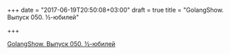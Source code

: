 +++
date = "2017-06-19T20:50:08+03:00"
draft = true
title = "GolangShow. Выпуск 050. ½-юбилей"

+++

<p><a href="http://golangshow.com/episode/2016/03-31-050/">GolangShow. Выпуск 050. ½-юбилей</a></p>